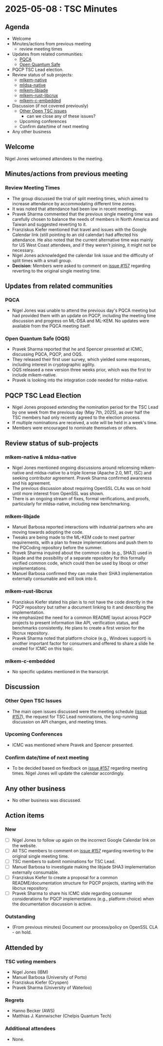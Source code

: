 # 2025-05-08 : TSC Minutes

## Agenda

* Welcome
* Minutes/actions from previous meeting
    * review meeting times
* Updates from related communities:
    * [PQCA](https://github.com/PQCA)
    * [Open Quantum Safe](https://github.com/open-quantum-safe)
* PQCP TSC Lead election.
* Review status of sub projects:
    * [mlkem-native](https://github.com/pq-code-package/mlkem-native)
    * [mldsa-native](https://github.com/pq-code-package/mldsa-native)
    * [mlkem-libjade](https://github.com/pq-code-package/mlkem-libjade)
    * [mlkem-rust-libcrux](https://github.com/pq-code-package/mlkem-rust-libcrux)
    * [mlkem-c-embedded](https://github.com/pq-code-package/mlkem-c-embedded)
* Discussion (if not covered previously)
    * [Other Open TSC issues](https://github.com/orgs/pq-code-package/projects/4/views/1)
        * can we close any of these issues?
    * Upcoming conferences
    * Confirm date/time of next meeting
* Any other business

## Welcome

Nigel Jones welcomed attendees to the meeting.

## Minutes/actions from previous meeting

### Review Meeting Times

* The group discussed the trial of split meeting times, which aimed to increase attendance by accommodating different time zones.
* It was noted that attendance had been low in recent meetings.
* Pravek Sharma commented that the previous single meeting time was carefully chosen to balance the needs of members in North America and Taiwan and suggested reverting to it.
* Franziskus Kiefer mentioned that travel and issues with the Google Calendar link (still pointing to an old calendar) had affected his attendance. He also noted that the current alternative time was mainly for US West Coast attendees, and if they weren't joining, it might not be necessary.
* Nigel Jones acknowledged the calendar link issue and the difficulty of split times with a small group.
* **Decision**: Members were asked to comment on [issue #157](https://github.com/pq-code-package/tsc/issues/157) regarding reverting to the original single meeting time.

## Updates from related communities

### PQCA

* Nigel Jones was unable to attend the previous day's PQCA meeting but had provided them with an update on PQCP, including the meeting time discussion and progress on ML-DSA and ML-KEM. No updates were available from the PQCA meeting itself.

### Open Quantum Safe (OQS)

* Pravek Sharma reported that he and Spencer presented at ICMC, discussing PQCA, PQCP, and OQS.
* They released their first user survey, which yielded some responses, including interest in cryptographic agility.
* OQS released a new version three weeks prior, which was the first to include mlkem-native.
* Pravek is looking into the integration code needed for mldsa-native.

## PQCP TSC Lead Election

* Nigel Jones proposed extending the nomination period for the TSC Lead by one week from the previous day (May 7th, 2025), as over half the TSC members had only recently agreed to the election process.
* If multiple nominations are received, a vote will be held in a week's time.
* Members were encouraged to nominate themselves or others.

## Review status of sub-projects

### mlkem-native & mldsa-native

* Nigel Jones mentioned ongoing discussions around relicensing mlkem-native and mldsa-native to a triple license (Apache 2.0, MIT, ISC) and seeking contributor agreement. Pravek Sharma confirmed awareness and his agreement.
* The previous discussion about requiring OpenSSL CLAs was on hold until more interest from OpenSSL was shown.
* There is an ongoing stream of fixes, formal verifications, and proofs, particularly for mldsa-native, including new benchmarking.

### mlkem-libjade

* Manuel Barbosa reported interactions with industrial partners who are moving towards adopting the code.
* Tweaks are being made to the ML-KEM code to meet partner requirements, with a plan to freeze implementations and push them to the PQCoding repository before the summer.
* Pravek Sharma inquired about the common code (e.g., SHA3) used in libjade and the possibility of a separate repository for this formally verified common code, which could then be used by liboqs or other implementations.
* Manuel Barbosa confirmed they can make their SHA3 implementation externally consumable and will look into it.

### mlkem-rust-libcrux

* Franziskus Kiefer stated his plan is to not have the code directly in the PQCP repository but rather a document linking to it and describing the implementation.
* He emphasized the need for a common README layout across PQCP projects to present information like API, verification status, and benchmarks consistently. He plans to create a first version for the libcrux repository.
* Pravek Sharma noted that platform choice (e.g., Windows support) is another important factor for consumers and offered to share a slide he created for ICMC on this topic.

### mlkem-c-embedded

* No specific updates mentioned in the transcript.

## Discussion

### Other Open TSC Issues

* The main open issues discussed were the meeting schedule ([issue #157](https://github.com/pq-code-package/tsc/issues/157)), the request for TSC Lead nominations, the long-running discussion on API changes, and meeting times.

### Upcoming Conferences

* ICMC was mentioned where Pravek and Spencer presented.

### Confirm date/time of next meeting

* To be decided based on feedback on [issue #157](https://github.com/pq-code-package/tsc/issues/157) regarding meeting times. Nigel Jones will update the calendar accordingly.

## Any other business

* No other business was discussed.

## Action items

### New

* [ ] Nigel Jones to follow up again on the incorrect Google Calendar link on the website.
* [ ] All TSC members to comment on [issue #157](https://github.com/pq-code-package/tsc/issues/157) regarding reverting to the original single meeting time.
* [ ] TSC members to submit nominations for TSC Lead.
* [ ] Manuel Barbosa to investigate making the libjade SHA3 implementation externally consumable.
* [ ] Franziskus Kiefer to create a proposal for a common README/documentation structure for PQCP projects, starting with the libcrux repository.
* [ ] Pravek Sharma to share his ICMC slide regarding consumer considerations for PQCP implementations (e.g., platform choice) when the documentation discussion is active.

### Outstanding

* (From previous minutes) Document our process/policy on OpenSSL CLA - on hold.

## Attended by

### TSC voting members

* Nigel Jones (IBM)
* Manuel Barbosa (University of Porto)
* Franziskus Kiefer (Cryspen)
* Pravek Sharma (University of Waterloo)

### Regrets

* Hanno Becker (AWS)
* Matthias J. Kannwischer (Chelpis Quantum Tech)

### Additional attendees

* None.